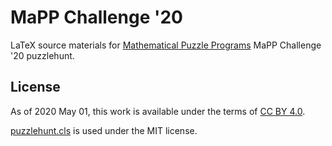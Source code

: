 MaPP Challenge '20
==================

LaTeX source materials for 
[Mathematical Puzzle Programs](http://mappmath.org)
MaPP Challenge '20 puzzlehunt.

## License

As of 2020 May 01, this work is available under the terms of
[CC BY 4.0](https://creativecommons.org/licenses/by/4.0/).

[puzzlehunt.cls](https://github.com/MaPPmath/puzzlehunt.cls) is used under the MIT license.
